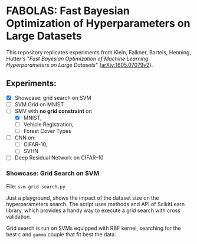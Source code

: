 # FABOLAS: Fast Bayesian Optimization of Hyperparameters on Large Datasets

This repository replicates experiments from Klein, Falkner, Bartels, Henning, Hutter's "*Fast Bayesian Optimization of Machine Learning Hyperparameters on Large Datasets*" ([arXiv:1605.07079v2](https://arxiv.org/abs/1605.07079)).

## Experiments:
- [X] Showcase: grid search on SVM
- [ ] SVM Grid on MNIST
- [ ] SMV with **no grid constraint** on 
  - [X] MNIST, 
  - [ ] Vehicle Registration,
  - [ ] Forest Cover Types 
- [ ] CNN on:
  - [ ] CIFAR-10,
  - [ ] SVHN
- [ ] Deep Residual Network on CIFAR-10

### Showcase: Grid Search on SVM
File: ``svm-grid-search.py``

Just a playground, shows the impact of the dataset size on the hyperparameters search.
The script uses methods and API of ScikitLearn library, which provides a handy way to execute a grid search with cross validation.

Grid search is run on SVMs equipped with RBF kernel, searching for the best `C` and `gamma` couple that fit best the data.
